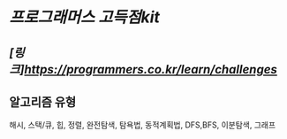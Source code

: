 # _프로그래머스 고득점kit_

## _[링크]https://programmers.co.kr/learn/challenges_

## 알고리즘 유형
해시, 스택/큐, 힙, 정렬, 완전탐색, 탐욕법, 동적계획법, DFS,BFS, 이분탐색, 그래프

